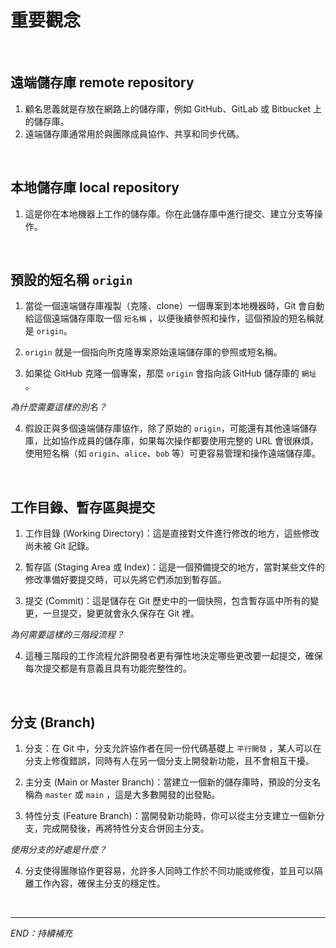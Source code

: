 # 重要觀念


<br>

## 遠端儲存庫 remote repository

1. 顧名思義就是存放在網路上的儲存庫，例如 GitHub、GitLab 或 Bitbucket 上的儲存庫。
2. 遠端儲存庫通常用於與團隊成員協作、共享和同步代碼。

<br>

## 本地儲存庫 local repository

1. 這是你在本地機器上工作的儲存庫。你在此儲存庫中進行提交、建立分支等操作。

<br>

## 預設的短名稱 `origin`

1. 當從一個遠端儲存庫複製（克隆、clone）一個專案到本地機器時，Git 會自動給這個遠端儲存庫取一個 `短名稱` ，以便後續參照和操作，這個預設的短名稱就是 `origin`。

2. `origin` 就是一個指向所克隆專案原始遠端儲存庫的參照或短名稱。

3. 如果從 GitHub 克隆一個專案，那麼 `origin` 會指向該 GitHub 儲存庫的 `網址` 。

_為什麼需要這樣的別名？_

4. 假設正與多個遠端儲存庫協作，除了原始的 `origin`，可能還有其他遠端儲存庫，比如協作成員的儲存庫，如果每次操作都要使用完整的 URL 會很麻煩，使用短名稱（如 `origin`、`alice`、`bob` 等）可更容易管理和操作遠端儲存庫。


<br>



## 工作目錄、暫存區與提交

1. 工作目錄 (Working Directory)：這是直接對文件進行修改的地方，這些修改尚未被 Git 記錄。

2. 暫存區 (Staging Area 或 Index)：這是一個預備提交的地方，當對某些文件的修改準備好要提交時，可以先將它們添加到暫存區。

3. 提交 (Commit)：這是儲存在 Git 歷史中的一個快照，包含暫存區中所有的變更，一旦提交，變更就會永久保存在 Git 裡。

_為何需要這樣的三階段流程？_

4. 這種三階段的工作流程允許開發者更有彈性地決定哪些更改要一起提交，確保每次提交都是有意義且具有功能完整性的。

<br>

## 分支 (Branch)

1. 分支：在 Git 中，分支允許協作者在同一份代碼基礎上 `平行開發` ，某人可以在分支上修復錯誤，同時有人在另一個分支上開發新功能，且不會相互干擾。

2. 主分支 (Main or Master Branch)：當建立一個新的儲存庫時，預設的分支名稱為 `master` 或 `main` ，這是大多數開發的出發點。

3. 特性分支 (Feature Branch)：當開發新功能時，你可以從主分支建立一個新分支，完成開發後，再將特性分支合併回主分支。

_使用分支的好處是什麼？_

4. 分支使得團隊協作更容易，允許多人同時工作於不同功能或修復，並且可以隔離工作內容，確保主分支的穩定性。

<br>

---

_END：持續補充_

